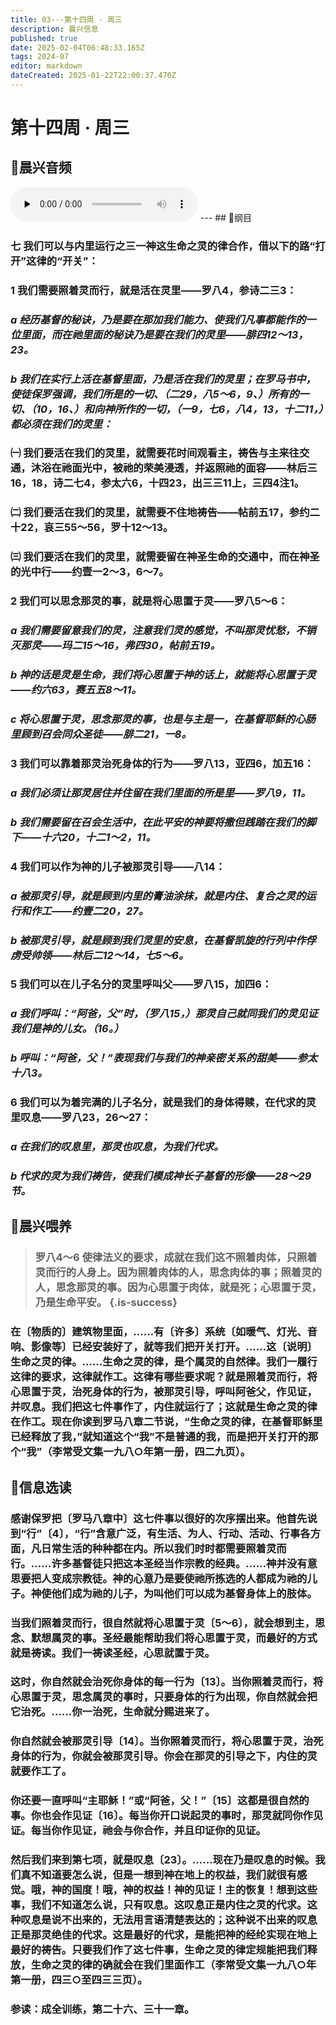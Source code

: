 ```yaml
---
title: 03---第十四周 · 周三
description: 晨兴信息
published: true
date: 2025-02-04T06:48:33.165Z
tags: 2024-07
editor: markdown
dateCreated: 2025-01-22T22:00:37.470Z
---
```


# 第十四周 · 周三
## 🎵晨兴音频
<audio id="audio" controls="" preload="none">
      <source id="mp3" src="/2024-07/week14/week14day3.mp3">
</audio>
---
## 📖纲目

### 七	我们可以与内里运行之三一神这生命之灵的律合作，借以下的路“打开”这律的“开关”：

### 1	我们需要照着灵而行，就是活在灵里——罗八4，参诗二三3：

### *a	经历基督的秘诀，乃是要在那加我们能力、使我们凡事都能作的一位里面，而在祂里面的秘诀乃是要在我们的灵里——腓四12～13，23。*

### *b	我们在实行上活在基督里面，乃是活在我们的灵里；在罗马书中，使徒保罗强调，我们所是的一切、（二29，八5～6，9、）所有的一切、（10，16、）和向神所作的一切，（一9，七6，八4，13，十二11，）都必须在我们的灵里：*

### ㈠	我们要活在我们的灵里，就需要花时间观看主，祷告与主来往交通，沐浴在祂面光中，被祂的荣美浸透，并返照祂的面容——林后三16，18，诗二七4，参太六6，十四23，出三三11上，三四4注1。

### ㈡	我们要活在我们的灵里，就需要不住地祷告——帖前五17，参约二十22，哀三55～56，罗十12～13。

### ㈢	我们要活在我们的灵里，就需要留在神圣生命的交通中，而在神圣的光中行——约壹一2～3，6～7。

### 2	我们可以思念那灵的事，就是将心思置于灵——罗八5～6：

### *a	我们需要留意我们的灵，注意我们灵的感觉，不叫那灵忧愁，不销灭那灵——玛二15～16，弗四30，帖前五19。*

### *b	神的话是灵是生命，我们将心思置于神的话上，就能将心思置于灵——约六63，赛五五8～11。*

### *c	将心思置于灵，思念那灵的事，也是与主是一，在基督耶稣的心肠里顾到召会同众圣徒——腓二21，一8。*

### 3	我们可以靠着那灵治死身体的行为——罗八13，亚四6，加五16：

### *a	我们必须让那灵居住并住留在我们里面的所是里——罗八9，11。*

### *b	我们需要留在召会生活中，在此平安的神要将撒但践踏在我们的脚下——十六20，十二1～2，11。*

### 4	我们可以作为神的儿子被那灵引导——八14：

### *a	被那灵引导，就是顾到内里的膏油涂抹，就是内住、复合之灵的运行和作工——约壹二20，27。*

### *b	被那灵引导，就是顾到我们灵里的安息，在基督凯旋的行列中作俘虏受帅领——林后二12～14，七5～6。*

### 5	我们可以在儿子名分的灵里呼叫父——罗八15，加四6：

### *a	我们呼叫：“阿爸，父”时，（罗八15，）那灵自己就同我们的灵见证我们是神的儿女。（16。）*

### *b	呼叫：“阿爸，父！”表现我们与我们的神亲密关系的甜美——参太十八3。*

### 6	我们可以为着完满的儿子名分，就是我们的身体得赎，在代求的灵里叹息——罗八23，26～27：

### *a	在我们的叹息里，那灵也叹息，为我们代求。*

### *b	代求的灵为我们祷告，使我们模成神长子基督的形像——28～29节。*

## 📖晨兴喂养

>### **罗八4～6**    **使律法义的要求，成就在我们这不照着肉体，只照着灵而行的人身上。因为照着肉体的人，思念肉体的事；照着灵的人，思念那灵的事。因为心思置于肉体，就是死；心思置于灵，乃是生命平安。** {.is-success}

### 在〔物质的〕建筑物里面，……有〔许多〕系统〔如暖气、灯光、音响、影像等〕已经安装好了，就等我们把开关打开。……这〔说明〕生命之灵的律。……生命之灵的律，是个属灵的自然律。我们一履行这律的要求，这律就作工。这律有哪些要求呢？就是照着灵而行，将心思置于灵，治死身体的行为，被那灵引导，呼叫阿爸父，作见证，并叹息。我们把这七件事作了，内住就运行了；这就是生命之灵的律在作工。现在你读到罗马八章二节说，“生命之灵的律，在基督耶稣里已经释放了我，”就知道这个“我”不是普通的我，而是把开关打开的那个“我”（李常受文集一九八○年第一册，四二九页）。

## 📖信息选读

### 感谢保罗把〔罗马八章中〕这七件事以很好的次序摆出来。他首先说到“行”〔4〕，“行”含意广泛，有生活、为人、行动、活动、行事各方面，凡日常生活的种种都在内。所以我们时时都需要照着灵而行。……许多基督徒只把这本圣经当作宗教的经典。……神并没有意思要把人变成宗教徒。神的心意乃是要使祂所拣选的人都成为祂的儿子。神使他们成为祂的儿子，为叫他们可以成为基督身体上的肢体。

### 当我们照着灵而行，很自然就将心思置于灵〔5～6〕，就会想到主，思念、默想属灵的事。圣经最能帮助我们将心思置于灵，而最好的方式就是祷读。我们一祷读圣经，心思就置于灵。

### 这时，你自然就会治死你身体的每一行为〔13〕。当你照着灵而行，将心思置于灵，思念属灵的事时，只要身体的行为出现，你自然就会把它治死。……你一治死，生命就分赐进来了。

### 你自然就会被那灵引导〔14〕。当你照着灵而行，将心思置于灵，治死身体的行为，你就会被那灵引导。你会在那灵的引导之下，内住的灵就要作工了。

### 你还要一直呼叫“主耶稣！”或“阿爸，父！”〔15〕这都是很自然的事。你也会作见证〔16〕。每当你开口说起灵的事时，那灵就同你作见证。每当你作见证，祂会与你合作，并且印证你的见证。

### 然后我们来到第七项，就是叹息〔23〕。……现在乃是叹息的时候。我们真不知道要怎么说，但是一想到神在地上的权益，我们就很有感觉。哦，神的国度！哦，神的权益！神的见证！主的恢复！想到这些事，我们不知道怎么说，只有叹息。这叹息正是内住之灵的代求。这种叹息是说不出来的，无法用言语清楚表达的；这种说不出来的叹息正是那灵绝佳的代求。这是最好的代求，是能把神的经纶实现在地上最好的祷告。只要我们作了这七件事，生命之灵的律定规能把我们释放，生命之灵的律的确就会在我们里面作工（李常受文集一九八○年第一册，四三○至四三三页）。

### 参读：成全训练，第二十六、三十一章。
<!-- Google tag (gtag.js) -->
<script async src="https://www.googletagmanager.com/gtag/js?id=G-1P8709Z16T"></script>
<script>
  window.dataLayer = window.dataLayer || [];
  function gtag(){dataLayer.push(arguments);}
  gtag('js', new Date());

  gtag('config', 'G-1P8709Z16T');
</script>
